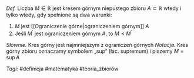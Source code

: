_Def._ Liczba $M\in\mathbb{R}$ jest kresem górnym niepustego zbioru $A\subset\mathbb{R}$ wtedy i tylko wtedy, gdy spełnione są dwa warunki:
1.  $M$ jest [[Ograniczenie górne|ograniczeniem górnym]] $A$
2.  Jeśli $M^\prime$ jest ograniczeniem górnym $A$, to $M\leq M^\prime$

_Słownie._ Kres górny jest najmniejszym z ograniczeń górnych
_Notacja._ Kres górny zbioru oznaczamy symbolem „sup“ (łac. supremum) i piszemy $M = \sup A$ 

_Tagi:_ #definicja #matematyka #teoria_zbiorów 